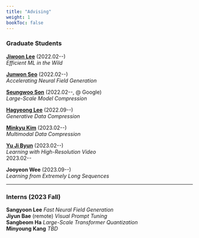 ```yaml
---
title: "Advising"
weight: 1
bookToc: false
---
```


### **Graduate Students**
[**Jiwoon Lee**](mailto:jwlee9702@postech.ac.kr) (2022.02--)   
_Efficient ML in the Wild_

[**Junwon Seo**](mailto:junwon.seo@postech.ac.kr) (2022.02--)  
_Accelerating Neural Field Generation_

[**Seungwoo Son**](mailto:swson@postech.ac.kr) (2022.02--, @ Google)  
_Large-Scale Model Compression_

[**Hagyeong Lee**](mailto:hagyeonglee@postech.ac.kr) (2022.09--)  
_Generative Data Compression_

[**Minkyu Kim**](mailto:minkyu4506@postech.ac.kr) (2023.02--)  
_Multimodal Data Compression_

[**Yu Ji Byun**](mailto:yujibyun@postech.ac.kr) (2023.02--)  
_Learning with High-Resolution Video_  
2023.02--

**Jooyeon Wee** (2023.09--)  
_Learning from Extremely Long Sequences_  

---

### **Interns (2023 Fall)**  
**Sangyoon Lee** _Fast Neural Field Generation_  
**Jiyun Bae** (remote) _Visual Prompt Tuning_  
**Sangbeom Ha** _Large-Scale Transformer Quantization_  
**Minyoung Kang** _TBD_